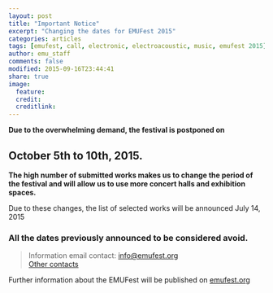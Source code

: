 ```yaml
---
layout: post
title: "Important Notice"
excerpt: "Changing the dates for EMUFest 2015"
categories: articles
tags: [emufest, call, electronic, electroacoustic, music, emufest 2015]
author: emu_staff
comments: false
modified: 2015-09-16T23:44:41
share: true
image:
  feature:
  credit:
  creditlink:
---
```


**Due to the overwhelming demand, the festival is postponed on**

## October 5th to 10th, 2015.

**The high number of submitted works makes us to change the period of the festival and will allow us to use more concert halls and exhibition spaces.**

Due to these changes, the list of selected works will be announced July 14, 2015

### All the dates previously announced to be considered avoid.


> Information email contact: [info@emufest.org](info@emufest.org)   
> [Other contacts](http://www.emufest.org/about/#contacts)

Further information about the EMUFest will be published on [emufest.org](http://www.emufest.org)
